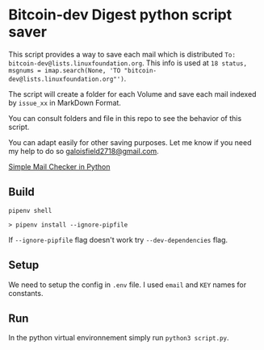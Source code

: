# Bitcoin-dev Digest python script saver

This script provides a way to save each mail which is distributed `To: bitcoin-dev@lists.linuxfoundation.org`. 
This info is used at  `18 status, msgnums = imap.search(None, 'TO "bitcoin-dev@lists.linuxfoundation.org"')`.

The script will create a folder for each Volume and save each mail indexed by `issue_xx` in MarkDown Format.

You can consult folders and file in this repo to see the behavior of this script. 

You can adapt easily for other saving purposes. 
Let me know if you need my help to do so <u>galoisfield2718@gmail.com</u>.

[Simple Mail Checker in Python](https://www.youtube.com/watch?v=4iMZUhkpWAc)

## Build

```
pipenv shell

> pipenv install --ignore-pipfile
```

If `--ignore-pipfile` flag doesn't work try `--dev-dependencies` flag.

## Setup

We need to setup the config in `.env` file. I used `email` and `KEY` names for constants.

## Run

In the python virtual environnement simply run `python3 script.py`.


